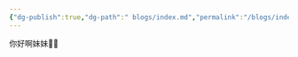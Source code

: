```yaml
---
{"dg-publish":true,"dg-path":" blogs/index.md","permalink":"/blogs/index/","created":"2025-04-25T23:37:41.966+08:00","updated":"2025-04-26T16:14:32.444+08:00"}
---
```


你好啊妹妹👏🏻